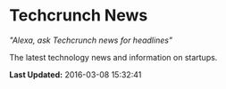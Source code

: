 # Techcrunch News
*"Alexa, ask Techcrunch news for headlines"*

The latest technology news and information on startups.

**Last Updated:** 2016-03-08 15:32:41